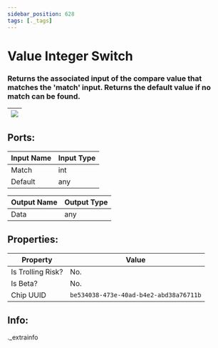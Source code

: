 ```yaml
---
sidebar_position: 628
tags: [._tags]
---
```


# Value Integer Switch


### Returns the associated input of the compare value that matches the 'match' input. Returns the default value if no match can be found.

| ![](https://images-ext-2.discordapp.net/external/MPmIaQzlEPmgGWlgi-WxBBXt0Bjv_zWPkg1y1f_sy3s/https/www.recroomcircuits.com/image/circuit/absolute-value?width=206&height=108) |
|-----|

## Ports:

| Input Name | Input Type |
|-----------|-----------|
| Match | int |
| Default | any |

| Output Name | Output Type |
|-----------|-----------|
| Data | any |

## Properties:

| Property  | Value |
|-------------------|-----------|
| Is Trolling Risk? | No. |
| Is Beta? | No. |
| Chip UUID | `be534038-473e-40ad-b4e2-abd38a76711b` |

## Info:
._extrainfo